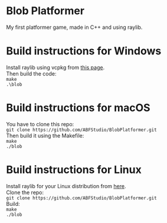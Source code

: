 # Blob Platformer
My first platformer game, made in C++ and using raylib.

# Build instructions for Windows
Install raylib using vcpkg from <a href="https://github.com/raysan5/raylib/wiki/Working-on-Windows">this page<a>.<br/>
Then build the code: <br/>
`make`<br/>
`.\blob`<br/>

# Build instructions for macOS
You have to clone this repo: <br />
`git clone https://github.com/ABFStudio/BlobPlatformer.git`<br />
Then build it using the Makefile: <br />
`make`<br />
`./blob`<br />

# Build instructions for Linux
Install raylib for your Linux distribution from <a href="https://github.com/raysan5/raylib/wiki/Working-on-GNU-Linux">here<a>.<br/>
Clone the repo:<br />
`git clone https://github.com/ABFStudio/BlobPlatformer.git`<br />
Build: <br />
`make`<br/>
`./blob`<br/>
